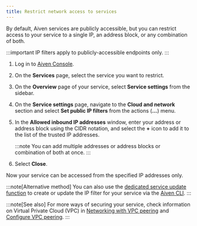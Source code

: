 ```yaml
---
title: Restrict network access to services
---
```


By default, Aiven services are publicly accessible, but you can restrict
access to your service to a single IP, an address block, or any
combination of both.

:::important
IP filters apply to publicly-accessible endpoints only.
:::

1.  Log in to [Aiven Console](https://console.aiven.io).

2.  On the **Services** page, select the service you want to restrict.

3.  On the **Overview** page of your service, select **Service
    settings** from the sidebar.

4.  On the **Service settings** page, navigate to the **Cloud and
    network** section and select **Set public IP filters** from the
    actions (**\...**) menu.

5.  In the **Allowed inbound IP addresses** window, enter your address
    or address block using the CIDR notation, and select the **+** icon
    to add it to the list of the trusted IP addresses.

    :::note
    You can add multiple addresses or address blocks or combination of
    both at once.
    :::

6.  Select **Close**.

Now your service can be accessed from the specified IP addresses only.

:::note[Alternative method]
You can also use the
[dedicated service update function](/docs/tools/cli/service-cli#avn-cli-service-update) to create or update the IP filter for your service via the
[Aiven CLI](/docs/tools/cli).
:::

:::note[See also]
For more ways of securing your service, check information on Virtual
Private Cloud (VPC) in
[Networking with VPC peering](/docs/platform/concepts/cloud-security#networking-with-vpc-peering) and
[Configure VPC peering](/docs/platform/howto/manage-vpc-peering#platform_howto_setup_vpc_peering).
:::
